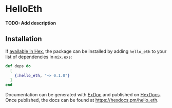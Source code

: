 # HelloEth

**TODO: Add description**

## Installation

If [available in Hex](https://hex.pm/docs/publish), the package can be installed
by adding `hello_eth` to your list of dependencies in `mix.exs`:

```elixir
def deps do
  [
    {:hello_eth, "~> 0.1.0"}
  ]
end
```

Documentation can be generated with [ExDoc](https://github.com/elixir-lang/ex_doc)
and published on [HexDocs](https://hexdocs.pm). Once published, the docs can
be found at <https://hexdocs.pm/hello_eth>.


